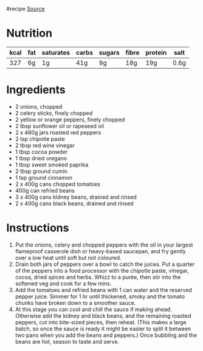 #recipe 
[Source](https://www.bbcgoodfood.com/recipes/double-bean-roasted-pepper-chilli)
# Nutrition
| kcal | fat | saturates | carbs | sugars | fibre | protein | salt |
| ---- | --- | --------- | ----- | ------ | ----- | ------- | ---- |
| 327  | 6g  | 1g        | 41g   | 9g     | 18g   | 19g     | 0.6g |
# Ingredients
- 2 onions, chopped
- 2 celery sticks, finely chopped
- 2 yellow or orange peppers, finely chopped
- 2 tbsp sunflower oil or rapeseed oil
- 2 x 460g jars roasted red peppers
- 2 tsp chipotle paste
- 2 tbsp red wine vinegar
- 1 tbsp cocoa powder
- 1 tbsp dried oregano
- 1 tbsp sweet smoked paprika
- 2 tbsp ground cumin
- 1 tsp ground cinnamon
- 2 x 400g cans chopped tomatoes
- 400g can refried beans
- 3 x 400g cans kidney beans, drained and rinsed
- 2 x 400g cans black beans, drained and rinsed
# Instructions
1. Put the onions, celery and chopped peppers with the oil in your largest flameproof casserole dish or heavy-based saucepan, and fry gently over a low heat until soft but not coloured.
2. Drain both jars of peppers over a bowl to catch the juices. Put a quarter of the peppers into a food processor with the chipotle paste, vinegar, cocoa, dried spices and herbs. Whizz to a purée, then stir into the softened veg and cook for a few mins.
3. Add the tomatoes and refried beans with 1 can water and the reserved pepper juice. Simmer for 1 hr until thickened, smoky and the tomato chunks have broken down to a smoother sauce.
4. At this stage you can cool and chill the sauce if making ahead. Otherwise add the kidney and black beans, and the remaining roasted peppers, cut into bite-sized pieces, then reheat. (This makes a large batch, so once the sauce is ready it might be easier to split it between two pans when you add the beans and peppers.) Once bubbling and the beans are hot, season to taste and serve.